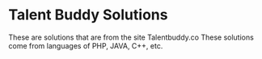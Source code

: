 Talent Buddy Solutions
===================================================
These are solutions that are from the site Talentbuddy.co
These solutions come from languages of PHP, JAVA, C++, etc.
